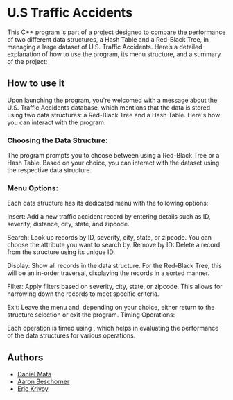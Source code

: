 # U.S Traffic Accidents

This C++ program is part of a project designed to compare the performance of two different data structures, a Hash Table and a Red-Black Tree, in managing a large dataset of U.S. Traffic Accidents. Here’s a detailed explanation of how to use the program, its menu structure, and a summary of the project:

## How to use it

Upon launching the program, you're welcomed with a message about the U.S. Traffic Accidents database, which mentions that the data is stored using two data structures: a Red-Black Tree and a Hash Table. Here's how you can interact with the program:

### Choosing the Data Structure:

The program prompts you to choose between using a Red-Black Tree or a Hash Table. Based on your choice, you can interact with the dataset using the respective data structure.

### Menu Options:

Each data structure has its dedicated menu with the following options:

Insert: Add a new traffic accident record by entering details such as ID, severity, distance, city, state, and zipcode.

Search: Look up records by ID, severity, city, state, or zipcode. You can choose the attribute you want to search by.
Remove by ID: Delete a record from the structure using its unique ID.

Display: Show all records in the data structure. For the Red-Black Tree, this will be an in-order traversal, displaying the records in a sorted manner.

Filter: Apply filters based on severity, city, state, or zipcode. This allows for narrowing down the records to meet specific criteria.

Exit: Leave the menu and, depending on your choice, either return to the structure selection or exit the program.
Timing Operations:

Each operation is timed using <chrono>, which helps in evaluating the performance of the data structures for various operations.




## Authors

- [Daniel Mata](https://github.com/Danimata10)
- [Aaron Beschorner](https://github.com/aaronbesc)
- [Eric Krivoy](https://github.com/EKS2003)
